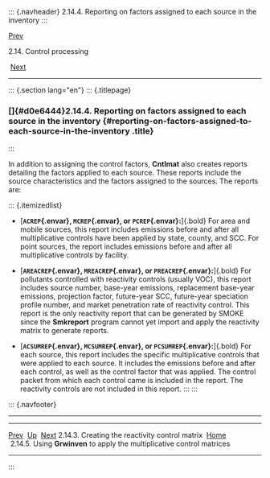 ::: {.navheader}
2.14.4. Reporting on factors assigned to each source in the inventory
:::

[Prev](ch02s14s03.html) 

2.14. Control processing

 [Next](ch02s14s05.html)

------------------------------------------------------------------------

::: {.section lang="en"}
::: {.titlepage}
<div>

<div>

### []{#d0e6444}2.14.4. Reporting on factors assigned to each source in the inventory {#reporting-on-factors-assigned-to-each-source-in-the-inventory .title}

</div>

</div>
:::

In addition to assigning the control factors, **Cntlmat** also creates
reports detailing the factors applied to each source. These reports
include the source characteristics and the factors assigned to the
sources. The reports are:

::: {.itemizedlist}
-   [**`ACREP`{.envar}, `MCREP`{.envar}, or `PCREP`{.envar}:**]{.bold}
    For area and mobile sources, this report includes emissions before
    and after all multiplicative controls have been applied by state,
    county, and SCC. For point sources, the report includes emissions
    before and after all multiplicative controls by facility.

-   [**`AREACREP`{.envar}, `MREACREP`{.envar}, or
    `PREACREP`{.envar}:**]{.bold} For pollutants controlled with
    reactivity controls (usually VOC), this report includes source
    number, base-year emissions, replacement base-year emissions,
    projection factor, future-year SCC, future-year speciation profile
    number, and market penetration rate of reactivity control. This
    report is the only reactivity report that can be generated by SMOKE
    since the **Smkreport** program cannot yet import and apply the
    reactivity matrix to generate reports.

-   [**`ACSUMREP`{.envar}, `MCSUMREP`{.envar}, or
    `PCSUMREP`{.envar}:**]{.bold} For each source, this report includes
    the specific multiplicative controls that were applied to each
    source. It includes the emissions before and after each control, as
    well as the control factor that was applied. The control packet from
    which each control came is included in the report. The reactivity
    controls are not included in this report.
:::
:::

::: {.navfooter}

------------------------------------------------------------------------

  ------------------------------------------------- -------------------- --------------------------------------------------------------------------
  [Prev](ch02s14s03.html)                            [Up](ch02s14.html)                                                     [Next](ch02s14s05.html)
  2.14.3. Creating the reactivity control matrix     [Home](index.html)     2.14.5. Using **Grwinven** to apply the multiplicative control matrices
  ------------------------------------------------- -------------------- --------------------------------------------------------------------------
:::
